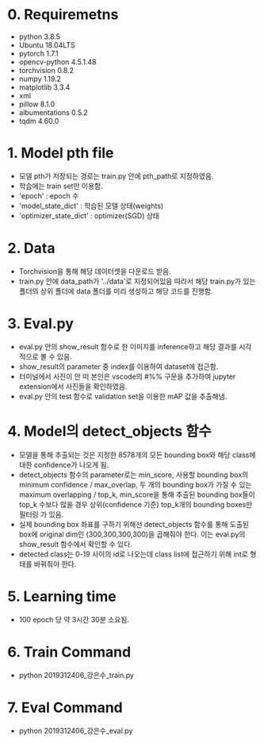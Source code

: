 # 0. Requiremetns
- python 3.8.5
- Ubuntu 18.04LTS
- pytorch 1.7.1
- opencv-python 4.5.1.48
- torchvision 0.8.2
- numpy 1.19.2
- matplotlib 3.3.4
- xml
- pillow 8.1.0
- albumentations 0.5.2
- tqdm 4.60.0

# 1. Model pth file
- 모델 pth가 저장되는 경로는 train.py 안에 pth_path로 지정하였음.
- 학습에는 train set만 이용함.
- 'epoch' : epoch 수
- 'model_state_dict' : 학습된 모델 상태(weights)
- 'optimizer_state_dict' : optimizer(SGD) 상태

# 2. Data
- Torchvision을 통해 해당 데이터셋을 다운로드 받음.
- train.py 안에 data_path가 '../data'로 지정되어있음 따라서 해당 train.py가 있는 폴더의 상위 폴더에 data 폴더를 미리 생성하고 해당 코드를 진행함. 

# 3. Eval.py
- eval.py 안의 show_result 함수로 한 이미지를 inference하고 해당 결과를 시각적으로 볼 수 있음.
- show_result의 parameter 중 index를 이용하여 dataset에 접근함. 
- 터미널에서 사진이 안 떠 본인은 vscode의 #%% 구문을 추가하여 jupyter extension에서 사진들을 확인하였음.
- eval.py 안의 test 함수로 validation set을 이용한 mAP 값을 추출해냄.

# 4. Model의 detect_objects 함수
- 모델을 통해 추출되는 것은 지정한 8578개의 모든 bounding box와 해당 class에 대한 confidence가 나오게 됨.
- detect_objects 함수의 parameter로는 min_score, 사용할 bounding box의 minimum confidence / max_overlap, 두 개의 bounding box가 가질 수 있는 maximum overlapping / top_k, min_score을 통해 추출된 bounding box들이 top_k 수보다 많을 경우 상위(confidence 기준) top_k개의 bounding boxes만 필터링 가 있음.
- 실제 bounding box 좌표를 구하기 위해선 detect_objects 함수를 통해 도출된 box에 original dim인 (300,300,300,300)을 곱해줘야 한다. 이는 eval.py의 show_result 함수에서 확인할 수 있다.
- detected class는 0-19 사이의 id로 나오는데 class list에 접근하기 위해 int로 형태를 바꿔줘야 한다.

# 5. Learning time
- 100 epoch 당 약 3시간 30분 소요됨.

# 6. Train Command
- python 2019312406_강은수_train.py

# 7. Eval Command
- python 2019312406_강은수_eval.py
